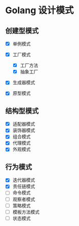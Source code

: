 # Golang 设计模式

## 创建型模式
- [x] 单例模式
- [x] 工厂模式
  - [x] 工厂方法
  - [x] 抽象工厂
- [x] 生成器模式
- [x] 原型模式


## 结构型模式
- [x] 适配器模式
- [x] 装饰器模式
- [x] 组合模式
- [x] 代理模式
- [x] 外观模式

## 行为模式
- [x] 迭代器模式
- [x] 责任链模式
- [ ] 命令模式
- [ ] 观察者模式
- [ ] 策略模式
- [ ] 模板方法模式
- [ ] 状态模式